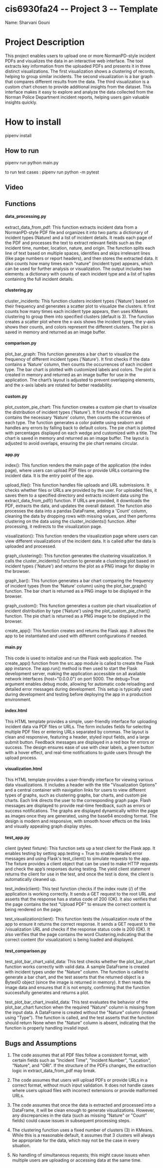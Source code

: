 # cis6930fa24 -- Project 3 -- Template

Name: Sharvani Gouni

# Project Description 
This project enables users to upload one or more NormanPD-style incident PDFs and visualizes the data in an interactive web interface. The tool extracts key information from the uploaded PDFs and presents it in three distinct visualizations. The first visualization shows a clustering of records, helping to group similar incidents. The second visualization is a bar graph that compares different results from the data. The third visualization is a custom chart chosen to provide additional insights from the dataset. This interface makes it easy to explore and analyze the data collected from the Norman Police Department incident reports, helping users gain valuable insights quickly.

# How to install
pipenv install

## How to run
pipenv run python main.py

to run test cases : pipenv run python -m pytest

## Video

## Functions

#### data_processing.py 
extract_data_from_pdf: This function extracts incident data from a NormanPD-style PDF file and organizes it into two parts: a dictionary of incident types (Nature) and a list of incident details. It reads each page of the PDF and processes the text to extract relevant fields such as the incident time, number, location, nature, and origin. The function splits each line of text based on multiple spaces, identifies and skips irrelevant lines (like page numbers or report headers), and then stores the extracted data. It also counts how many times each "nature" (incident type) appears, which can be used for further analysis or visualization. The output includes two elements: a dictionary with counts of each incident type and a list of tuples containing the full incident details.

#### clustering.py 
cluster_incidents: This function clusters incident types ('Nature') based on their frequency and generates a scatter plot to visualize the clusters. It first counts how many times each incident type appears, then uses KMeans clustering to group them into specified clusters (default is 3). The function creates a scatter plot where the x-axis shows the incident types, the y-axis shows their counts, and colors represent the different clusters. The plot is saved in memory and returned as an image buffer.

#### comparison.py 
plot_bar_graph: This function generates a bar chart to visualize the frequency of different incident types ('Nature'). It first checks if the data contains a 'Nature' column, then counts the occurrences of each incident type. The bar chart is plotted with customized labels and colors. The plot is created in memory and returned as an image buffer for use in the application. The chart’s layout is adjusted to prevent overlapping elements, and the x-axis labels are rotated for better readability.

#### custom.py
plot_custom_pie_chart: This function creates a custom pie chart to visualize the distribution of incident types ('Nature'). It first checks if the data contains the necessary 'Nature' column, then counts the occurrences of each type. The function generates a color palette using seaborn and handles any errors by falling back to default colors. The pie chart is plotted with percentages displayed on each wedge and customized with a title. The chart is saved in memory and returned as an image buffer. The layout is adjusted to avoid overlaps, ensuring the pie chart remains circular.

#### app.py
index(): This function renders the main page of the application (the index page), where users can upload PDF files or provide URLs containing the incident data. It is the entry point of the app.

upload_file(): This function handles file uploads and URL submissions. It checks whether files or URLs are provided by the user. For uploaded files, it saves them to a specified directory and extracts incident data using the extract_data_from_pdf() function. If URLs are provided, it downloads the PDF, extracts the data, and updates the overall dataset. The function also processes the data into a pandas DataFrame, adding a 'Count' column, cleaning the data by dropping rows with missing values, and then performs clustering on the data using the cluster_incidents() function. After processing, it redirects to the visualization page.

visualization(): This function renders the visualization page where users can view different visualizations of the incident data. It is called after the data is uploaded and processed.

graph_clustering(): This function generates the clustering visualization. It calls the cluster_incidents() function to generate a clustering plot based on incident types ('Nature') and returns the plot as a PNG image for display in the browser.

graph_bar(): This function generates a bar chart comparing the frequency of incident types (from the 'Nature' column) using the plot_bar_graph() function. The bar chart is returned as a PNG image to be displayed in the browser.

graph_custom(): This function generates a custom pie chart visualization of incident distribution by type ('Nature') using the plot_custom_pie_chart() function. The pie chart is returned as a PNG image to be displayed in the browser.

create_app(): This function creates and returns the Flask app. It allows the app to be instantiated and used with different configurations if needed.

#### main.py
This code is used to initialize and run the Flask web application. The create_app() function from the src.app module is called to create the Flask app instance. The app.run() method is then used to start the Flask development server, making the application accessible on all available network interfaces (host="0.0.0.0") on port 5000. The debug=True argument enables debug mode, allowing for automatic code reloading and detailed error messages during development. This setup is typically used during development and testing before deploying the app in a production environment.


#### index.html
This HTML template provides a simple, user-friendly interface for uploading incident data via PDF files or URLs. The form includes fields for selecting multiple PDF files or entering URLs separated by commas. The layout is clean and responsive, featuring a header, styled input fields, and a large submit button. Feedback messages are displayed in a red box for errors or success. The design ensures ease of use with clear labels, a green button with a hover effect, and real-time notifications to guide users through the upload process.

#### visualization.html
This HTML template provides a user-friendly interface for viewing various data visualizations. It includes a header with the title "Visualization Options" and a central container with navigation links for users to view different types of graphs, such as clustering graphs, bar charts, and custom pie charts. Each link directs the user to the corresponding graph page. Flash messages are displayed to provide real-time feedback, such as errors or success notifications. The graphs are displayed dynamically within the page as images once they are generated, using the base64 encoding format. The design is modern and responsive, with smooth hover effects on the links and visually appealing graph display styles.

#### test_app.py 
client (pytest fixture): This function sets up a test client for the Flask app. It enables testing by setting app.testing = True to enable detailed error messages and using Flask's test_client() to simulate requests to the app. The fixture provides a client object that can be used to make HTTP requests and check the app’s responses during testing. The yield client statement returns the client for use in the test, and once the test is done, the client is automatically cleaned up.

test_index(client): This test function checks if the index route (/) of the application is working correctly. It sends a GET request to the root URL and asserts that the response has a status code of 200 (OK). It also verifies that the page contains the text "Upload PDF" to ensure the correct content is being rendered on the page.

test_visualization(client): This function tests the /visualization route of the app to ensure it returns the correct response. It sends a GET request to the /visualization URL and checks if the response status code is 200 (OK). It also verifies that the page contains the word Clustering,indicating that the correct content (for visualization) is being loaded and displayed.

#### test_comparison.py 
test_plot_bar_chart_valid_data: This test checks whether the plot_bar_chart function works correctly with valid data. A sample DataFrame is created with incident types under the "Nature" column. The function is called to generate a bar chart, and the test asserts that the returned object is a BytesIO object (since the image is returned in memory). It then reads the image data and ensures that it is not empty, confirming that the function successfully generates and returns a plot.

test_plot_bar_chart_invalid_data: This test evaluates the behavior of the plot_bar_chart function when the required "Nature" column is missing from the input data. A DataFrame is created without the "Nature" column (instead using "Type"). The function is called, and the test asserts that the function should return None when the "Nature" column is absent, indicating that the function is properly handling invalid input.

## Bugs and Assumptions
1) The code assumes that all PDF files follow a consistent format, with certain fields such as "Incident Time", "Incident Number", "Location", "Nature", and "ORI". If the structure of the PDFs changes, the extraction logic in extract_data_from_pdf may break.

2) The code assumes that users will upload PDFs or provide URLs in a correct format, without much input validation. It does not handle cases where users upload files with incorrect extensions or provide malformed URLs.

3) The code assumes that once the data is extracted and processed into a DataFrame, it will be clean enough to generate visualizations. However, any discrepancies in the data (such as missing "Nature" or "Count" fields) could cause issues in subsequent processing steps.

4) The clustering function uses a fixed number of clusters (3) in KMeans. While this is a reasonable default, it assumes that 3 clusters will always be appropriate for the data, which may not be the case in every situation.

5)  No handling of simultaneous requests; this might cause issues when multiple users are uploading or accessing data at the same time.




 


